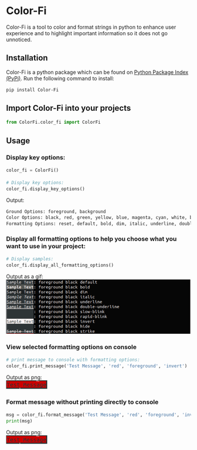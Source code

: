 # Color-Fi

Color-Fi is a tool to color and format strings in python to enhance user experience and to highlight important information so it does not go unnoticed.

## Installation

Color-Fi is a python package which can be found on [Python Package Index (PyPi)](https://pypi.org/project/Color-Fi/). Run the following command to install:<br>
``` bash
pip install Color-Fi
```


## Import Color-Fi into your projects
``` python
from ColorFi.color_fi import ColorFi
```

## Usage
### Display key options:
``` python
color_fi = ColorFi()

# Display key options:
color_fi.display_key_options()
```
Output: 
``` bash
Ground Options: foreground, background
Color Options: black, red, green, yellow, blue, magenta, cyan, white, bright-black, bright-red, bright-green, bright-yellow, bright-blue, bright-magenta, bright-cyan, bright-white
Formatting Options: reset, default, bold, dim, italic, underline, double-underline, slow-blink, rapid-blink, invert, hide, strike
```

### Display all formatting options to help you choose what you want to use in your project:
``` python
# Display samples:
color_fi.display_all_formatting_options()
```
Output as a gif:<br>
![Formatting Samples](/assets/view_options/colorFi.gif)

### View selected formatting options on console
``` python
# print message to console with formatting options:
color_fi.print_message('Test Message', 'red', 'foreground', 'invert')
```
Output as png:<br>
![message Sample](/assets/sample_message/sample_message.png)

### Format message without printing directly to console
``` python
msg = color_fi.format_message('Test Message', 'red', 'foreground', 'invert')
print(msg)
```
Output as png:<br>
![message Sample](/assets/sample_message/sample_message.png)
